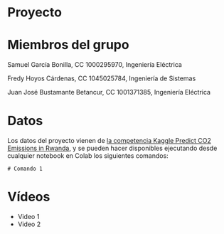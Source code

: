 # Proyecto

# Miembros del grupo

Samuel García Bonilla, CC 1000295970, Ingeniería Eléctrica

Fredy Hoyos Cárdenas, CC 1045025784, Ingeniería de Sistemas

Juan José Bustamante Betancur, CC 1001371385, Ingeniería Eléctrica

# Datos

Los datos del proyecto vienen de [la competencia Kaggle Predict CO2 Emissions in Rwanda](https://www.kaggle.com/competitions/playground-series-s3e20/overview), y se pueden hacer disponibles ejecutando desde cualquier notebook en Colab los siguientes comandos: 

```
# Comando 1
```

# Vídeos

* Video 1
* Video 2
